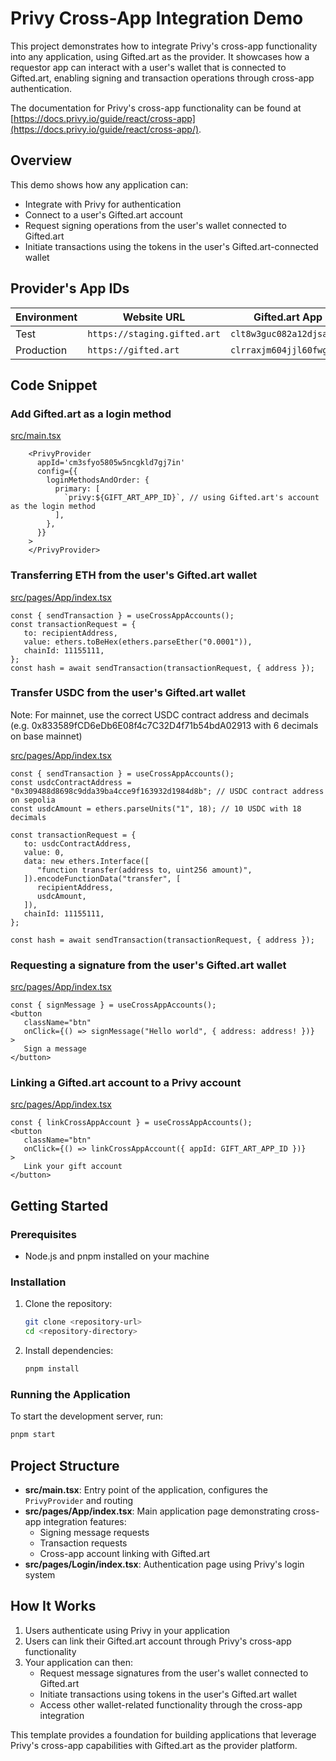# Privy Cross-App Integration Demo

This project demonstrates how to integrate Privy's cross-app functionality into any application, using Gifted.art as the provider. It showcases how a requestor app can interact with a user's wallet that is connected to Gifted.art, enabling signing and transaction operations through cross-app authentication. 

The documentation for Privy's cross-app functionality can be found at [https://docs.privy.io/guide/react/cross-app](https://docs.privy.io/guide/react/cross-app/).

## Overview

This demo shows how any application can:

- Integrate with Privy for authentication
- Connect to a user's Gifted.art account
- Request signing operations from the user's wallet connected to Gifted.art
- Initiate transactions using the tokens in the user's Gifted.art-connected wallet

## Provider's App IDs

| Environment | Website URL                  | Gifted.art App ID           |
| ----------- | ---------------------------- | --------------------------- |
| Test        | `https://staging.gifted.art` | `clt8w3guc082a12djsayai4py` |
| Production  | `https://gifted.art`         | `clrraxjm604jjl60fwgcg5dru` |

## Code Snippet

### Add Gifted.art as a login method

[src/main.tsx](src/main.tsx)

```tsx
    <PrivyProvider
      appId='cm3sfyo5805w5ncgkld7gj7in'
      config={{
        loginMethodsAndOrder: {
          primary: [
            `privy:${GIFT_ART_APP_ID}`, // using Gifted.art's account as the login method
          ],
        },
      }}
    >
    </PrivyProvider>
```

### Transferring ETH from the user's Gifted.art wallet

[src/pages/App/index.tsx](src/pages/App/index.tsx)

```tsx
const { sendTransaction } = useCrossAppAccounts();
const transactionRequest = {
   to: recipientAddress,
   value: ethers.toBeHex(ethers.parseEther("0.0001")),
   chainId: 11155111,
};
const hash = await sendTransaction(transactionRequest, { address });
```

### Transfer USDC from the user's Gifted.art wallet
Note: For mainnet, use the correct USDC contract address and decimals (e.g. 0x833589fCD6eDb6E08f4c7C32D4f71b54bdA02913 with 6 decimals on base mainnet)


[src/pages/App/index.tsx](src/pages/App/index.tsx)
```tsx
const { sendTransaction } = useCrossAppAccounts();
const usdcContractAddress = "0x309488d8698c9dda39ba4cce9f163932d1984d8b"; // USDC contract address on sepolia
const usdcAmount = ethers.parseUnits("1", 18); // 10 USDC with 18 decimals

const transactionRequest = {
   to: usdcContractAddress,
   value: 0, 
   data: new ethers.Interface([
      "function transfer(address to, uint256 amount)",
   ]).encodeFunctionData("transfer", [
      recipientAddress,
      usdcAmount,
   ]),
   chainId: 11155111,
};

const hash = await sendTransaction(transactionRequest, { address });
```

### Requesting a signature from the user's Gifted.art wallet

[src/pages/App/index.tsx](src/pages/App/index.tsx)

```tsx
const { signMessage } = useCrossAppAccounts();
<button
   className="btn"
   onClick={() => signMessage("Hello world", { address: address! })}
>
   Sign a message
</button>
```

### Linking a Gifted.art account to a Privy account

[src/pages/App/index.tsx](src/pages/App/index.tsx)

```tsx
const { linkCrossAppAccount } = useCrossAppAccounts();
<button
   className="btn"
   onClick={() => linkCrossAppAccount({ appId: GIFT_ART_APP_ID })}
>
   Link your gift account
</button>
```

## Getting Started

### Prerequisites

- Node.js and pnpm installed on your machine

### Installation

1. Clone the repository:

   ```bash
   git clone <repository-url>
   cd <repository-directory>
   ```

2. Install dependencies:

   ```bash
   pnpm install
   ```

### Running the Application

To start the development server, run:

```bash
pnpm start
```

## Project Structure

- **src/main.tsx**: Entry point of the application, configures the `PrivyProvider` and routing
- **src/pages/App/index.tsx**: Main application page demonstrating cross-app integration features:
  - Signing message requests
  - Transaction requests
  - Cross-app account linking with Gifted.art
- **src/pages/Login/index.tsx**: Authentication page using Privy's login system

## How It Works

1. Users authenticate using Privy in your application
2. Users can link their Gifted.art account through Privy's cross-app functionality
3. Your application can then:
   - Request message signatures from the user's wallet connected to Gifted.art
   - Initiate transactions using tokens in the user's Gifted.art wallet
   - Access other wallet-related functionality through the cross-app integration

This template provides a foundation for building applications that leverage Privy's cross-app capabilities with Gifted.art as the provider platform.
